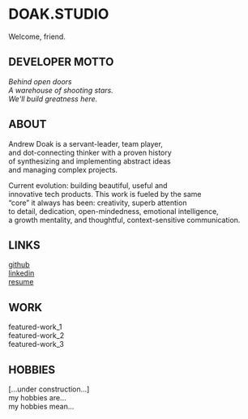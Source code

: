 # DOAK.STUDIO
Welcome, friend.

## DEVELOPER MOTTO
<i>Behind open doors  
A warehouse of shooting stars.  
We'll build greatness here.  </i>  

## ABOUT
Andrew Doak is a servant-leader, team player,  
and dot-connecting thinker with a proven history  
of synthesizing and implementing abstract ideas  
and managing complex projects. 

Current evolution: building beautiful, useful and  
innovative tech products. This work is fueled by the same  
“core” it always has been: creativity, superb attention  
to detail, dedication, open-mindedness, emotional intelligence,  
a growth mentality, and thoughtful, context-sensitive communication.  

## LINKS
<u><a href="https://github.com/andrewdoak/" target="_blank" style="font-size: 1em">github</a></u>  
<u><a href="https://www.linkedin.com/in/doak-andrew/" target="_blank" style="font-size: 1em">linkedin</a></u>  
<u><a href="https://github.com/andrewdoak/doak.studio/blob/main/andrew-doak_resume.pdf" target="_blank" style="font-size: 1em">resume</a></u>   


## WORK
featured-work_1  
featured-work_2  
featured-work_3  

## HOBBIES
[...under construction...]  
my hobbies are...  
my hobbies mean...  

